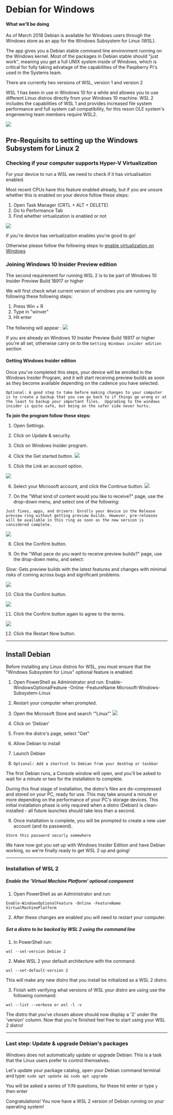 # Debian for Windows 


#### What we'll be doing
As of March 2018 Debian is available for Windows users through the Windows store as an app for the Windows Subsystem for Linux (WSL).

The app gives you a Debian stable command line environment running on the Windows kernel. Most of the packages in Debian stable should "just work", meaning you get a full UNIX system inside of Windows, which is critical for fully taking advatage of the capabilities of the Paspberry Pi's used in the Systems team.

There are currently two versions of WSL, version 1 and version 2

WSL 1 has been in use in Windows 10 for a while and allowes you to use different Linux distros directly from your Windows 10 machine. 
WSL 2 includes the capabilities of WSL 1 and provides increased file system performance and full system call compatibility, for this reson OLE system's engeneering team members require WSL2.

![](images/steps/dw-wsl2.jpg)



## Pre-Requisits to setting up the Windows Subsystem for Linux 2 

### Checking if your computer supports Hyper-V Virtualization
For your device to run a WSL we need to check if it has virtualisation enabled. 

Most recent CPUs have this feature enabled already, but if you are unsure whether this is enabled on your device follow these steps:
1. Open Task Manager (CRTL + ALT + DELETE)
2. Go to Performance Tab 
3. Find whether virtualization is enabled or not

![](images/steps/images/steps/VirtualEnabled.jpg)


If you're device has vertualization enables you're good to go! 

Otherwise please follow the following steps to [enable virtualization on Windows](https://www.howtogeek.com/213795/how-to-enable-intel-vt-x-in-your-computers-bios-or-uefi-firmware/)

### Joining Windows 10 Insider Preview edition

The second requirement for running WSL 2 is to be part of Windows 10 Insider Preview Build 18917 or higher

We will first check what current version of windows you are running by following these following steps:
  1. Press Win + R
  2. Type in "winver"
  3. Hit enter 
  
  The follwoing will appear :
![](images/steps/images/steps/WindowsBuild.jpg)
 
  
  If you are already an Windows 10 Insider Preview Build 18917 or higher you're all set, otherwise carry on to the `Getting Windows insider edition ` section

  #### Getting Windows Insider edition
Once you've completed this steps, your device will be enrolled in the Windows Insider Program, and it will start receiving preview builds as soon as they become available depending on the cadence you have selected.

 `Optional: A good step to take before making changes to your computer is to create a backup that you can go back to if things go wrong or at the least to backup your important files. 
  Upgrading to the windows insider is quite safe, but being on the safer side never hurts.`
  
**To join the program follow these steps:**
1. Open Settings.
2. Click on Update & security.
3. Click on Windows Insider program. 
4. Click the Get started button.
![](images/steps/winI1.jpg)

5. Click the Link an account option.

![](images/steps/winI2.jpg)


6. Select your Microsoft account, and click the Continue button.
![](images/steps/winI3.jpg)


7. On the "What kind of content would you like to receive?" page, use the drop-down menu, and select one of the following:

`Just fixes, apps, and drivers: Enrolls your device in the Release preview ring without getting preview builds. However, pre-releases will be available in this ring as soon as the new version is considered complete.`

![](images/steps/winI4.jpg)

8. Click the Confirm button.

9. On the "What pace do you want to receive preview builds?" page, use the drop-down menu, and select:

Slow: Gets preview builds with the latest features and changes with minimal risks of coming across bugs and significant problems.

![](images/steps/winI5.jpg)


10. Click the Confirm button.

![](images/steps/winI6.jpg)

11. Click the Confirm button again to agree to the terms.

![](images/steps/winI7.jpg)

12. Click the Restart Now button.


------------------------------------------------
## Install Debian
Before installing any Linux distros for WSL, you must ensure that the "Windows Subsystem for Linux" optional feature is enabled:

1. Open PowerShell as Administrator and run:
  Enable-WindowsOptionalFeature -Online -FeatureName Microsoft-Windows-Subsystem-Linux
 
2. Restart your computer when prompted.

3. Open the Microsoft Store and search '"Linux"' 
![](images/steps/store1.jpg)
  

4. Click on 'Debian'

5. From the distro's page, select "Get"

6. Allow Debian to install 

7. Launch Debian

8. `Optional: Add a shortcut to Debian from your desktop or taskbar`

The first Debian runs, a Console window will open, and you'll be asked to wait for a minute or two for the installation to complete.

During this final stage of installation, the distro's files are de-compressed and stored on your PC, ready for use. This may take around a minute or more depending on the performance of your PC's storage devices. This initial installation phase is only required when a distro (Debian) is clean-installed - all future launches should take less than a second.

9. Once installation is complete, you will be prompted to create a new user account (and its password).

`Store this password securly somewhere`

We have now got you set up with Windows Insider Edition and have Debian working, so we're finally ready to get WSL 2 up and going!

------------------------------------------
### Installation of WSL 2

##### Enable the 'Virtual Machine Platform' optional component

1. Open PowerShell as an Administrator and run:

`Enable-WindowsOptionalFeature -Online -FeatureName VirtualMachinePlatform`

2. After these changes are enabled you will need to restart your computer.


##### Set a distro to be backed by WSL 2 using the command line

1. In PowerShell run:

`wsl --set-version Debian 2`


2. Make WSL 2 your default architecture with the command:

`wsl --set-default-version 2`

This will make any new distro that you install be initialized as a WSL 2 distro.

3. Finish with verifying what versions of WSL your distro are using use the following command:

`wsl --list --verbose or wsl -l -v`

The distro that you've chosen above should now display a '2' under the 'version' column. Now that you're finished feel free to start using your WSL 2 distro!

-----------------------------------------

### Last step: Update & upgrade Debian's packages
Windows does not automatically update or upgrade Debian: This is a task that the Linux users prefer to control themselves.

Let's update  your package catalog, open your Debian command terminal and type:
`sudo apt update && sudo apt upgrade`

You will be asked a series of Y/N questions, for these hit enter or type `y` then enter 

Congratulations! You now have a WSL 2 version of Debian running on your operating system! 

